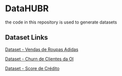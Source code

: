 # DataHUBR
the code in this repository is used to generate datasets

## Dataset Links

[Dataset - Vendas de Roupas Adidas](datasets/dataset_vendas_adidas.csv)

[Dataset - Churn de Clientes da OI](datasets/dataset_telecom_churn.csv)

[Dataset - Score de Crédito](datasets/dataset_banco_credito.csv)
